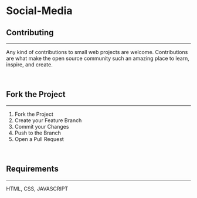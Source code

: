# Social-Media

## Contributing

-----------------------

Any kind of contributions to small web projects are welcome. Contributions are what make the open source community such an amazing place to learn, inspire, and create.

<br>

## Fork the Project

-----------------------

1. Fork the Project
2. Create your Feature Branch
3. Commit your Changes
4. Push to the Branch
5. Open a Pull Request

<br>

## Requirements

-------------------------

HTML, CSS, JAVASCRIPT
